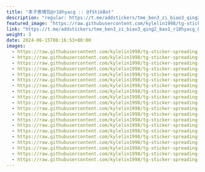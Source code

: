 ```yaml
---
title: "本子表情包@r18hyacg :: @fStikBot"
description: "regular: https://t.me/addstickers/tme_ben3_zi_biao3_qing2_bao1_r18hyacg_ben3_zi_by_fStikBot"
featured_image: "https://raw.githubusercontent.com/kylelin1998/tg-sticker-spreading-worldwide-images/main/img/07d651e1-182a-4e30-b8c2-a54fc9fd8c4a.jpg"
link: "https://t.me/addstickers/tme_ben3_zi_biao3_qing2_bao1_r18hyacg_ben3_zi_by_fStikBot"
weight: 3
date: 2024-06-15T08:16:53+08:00
images:
  - https://raw.githubusercontent.com/kylelin1998/tg-sticker-spreading-worldwide-images/main/img/07d651e1-182a-4e30-b8c2-a54fc9fd8c4a.jpg
  - https://raw.githubusercontent.com/kylelin1998/tg-sticker-spreading-worldwide-images/main/img/43f33acb-640e-4134-85d7-28e7066242dd.jpg
  - https://raw.githubusercontent.com/kylelin1998/tg-sticker-spreading-worldwide-images/main/img/dbc04d51-c26a-4716-810f-d51001347a9e.jpg
  - https://raw.githubusercontent.com/kylelin1998/tg-sticker-spreading-worldwide-images/main/img/dae82c00-5f63-4539-9e68-23b5634cc95a.jpg
  - https://raw.githubusercontent.com/kylelin1998/tg-sticker-spreading-worldwide-images/main/img/681d014e-96b4-4556-99d7-b9a25acb941a.jpg
  - https://raw.githubusercontent.com/kylelin1998/tg-sticker-spreading-worldwide-images/main/img/bf1744ef-b9d7-4293-b26f-de4fa8234bcf.jpg
  - https://raw.githubusercontent.com/kylelin1998/tg-sticker-spreading-worldwide-images/main/img/a570ec87-3be0-45dc-99e5-c762ce0b850c.jpg
  - https://raw.githubusercontent.com/kylelin1998/tg-sticker-spreading-worldwide-images/main/img/fba13382-2740-4a56-bf17-04639be5eaaa.jpg
  - https://raw.githubusercontent.com/kylelin1998/tg-sticker-spreading-worldwide-images/main/img/0829bacb-8292-487d-a889-86f3e10cfda2.jpg
  - https://raw.githubusercontent.com/kylelin1998/tg-sticker-spreading-worldwide-images/main/img/84c82df7-0ba2-4c5a-a230-c73e7c4a9cc5.jpg
  - https://raw.githubusercontent.com/kylelin1998/tg-sticker-spreading-worldwide-images/main/img/a57937ed-5e11-4833-97db-b2ff2c274f0b.jpg
  - https://raw.githubusercontent.com/kylelin1998/tg-sticker-spreading-worldwide-images/main/img/b1d50807-80d0-480b-bbe8-96b64e4dec1d.jpg
  - https://raw.githubusercontent.com/kylelin1998/tg-sticker-spreading-worldwide-images/main/img/5393d47e-8b1b-4249-a22e-82b9fb915351.jpg
  - https://raw.githubusercontent.com/kylelin1998/tg-sticker-spreading-worldwide-images/main/img/493a0f4d-8707-49fa-9ddd-8c71e8b6f2ed.jpg
  - https://raw.githubusercontent.com/kylelin1998/tg-sticker-spreading-worldwide-images/main/img/0fb7dccc-6d96-4824-a341-c03f15b2bcad.jpg
  - https://raw.githubusercontent.com/kylelin1998/tg-sticker-spreading-worldwide-images/main/img/9c202248-0c3c-45fa-8dff-adee05699cd2.jpg
  - https://raw.githubusercontent.com/kylelin1998/tg-sticker-spreading-worldwide-images/main/img/7c3e81ab-2abd-4c24-8556-d51c39e1b991.jpg
  - https://raw.githubusercontent.com/kylelin1998/tg-sticker-spreading-worldwide-images/main/img/b16c9eba-fc7c-4cde-b17d-914022b2bc1d.jpg
  - https://raw.githubusercontent.com/kylelin1998/tg-sticker-spreading-worldwide-images/main/img/00267751-0502-4989-bf90-5ca79b0d1246.jpg
  - https://raw.githubusercontent.com/kylelin1998/tg-sticker-spreading-worldwide-images/main/img/c3a216b9-010e-47a6-b491-119d5cea6a13.jpg
---
```

